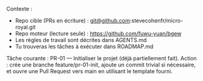 Contexte :
- Repo cible (PRs en écriture) : git@github.com:stevecohenfr/micro-royal.git
- Repo moteur (lecture seule) : https://github.com/fuwu-yuan/bgew
- Les règles de travail sont décrites dans AGENTS.md
- Tu trouveras les tâches à exécuter dans ROADMAP.md

Tâche courante : PR-01 — Initialiser le projet (déjà partiellement fait).
Action : crée une branche feature/pr-01-init, ajoute un commit trivial si nécessaire, et ouvre une Pull Request vers main en utilisant le template fourni.
